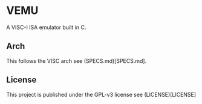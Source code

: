 # VEMU
A VISC-I ISA emulator built in C. 

## Arch
This follows the VISC arch see (SPECS.md)[SPECS.md].

## License
This project is published under the GPL-v3 license see (LICENSE)[LICENSE]